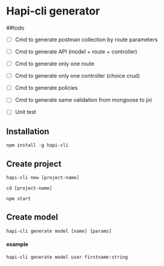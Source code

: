 # Hapi-cli generator
##todo

- [ ] Cmd to generate postman collection by route parameters
- [ ] Cmd to generate API (model + route + controller)
- [ ] Cmd to generate only one route 
- [ ] Cmd to generate only one controller (choice crud)
- [ ] Cmd to generate policies
- [ ] Cmd to generate same validation from mongoose to joi
- [ ] Unit test


## Installation

    npm install -g hapi-cli


## Create project

    hapi-cli new [project-name]

    cd [project-name]

    npm start


## Create model

    hapi-cli generate model [name] [params]

#### example

    hapi-cli generate model user firstname:string
